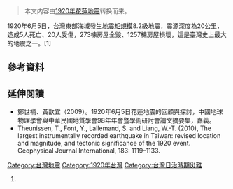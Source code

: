 > 本文内容由[1920年花蓮地震](https://zh.wikipedia.org/wiki/1920年花蓮地震)转换而来。


1920年6月5日，台灣東部海域發生[地震矩規模](https://zh.wikipedia.org/wiki/地震矩規模 "wikilink")8.2級地震，震源深度為20公里，造成5人死亡、20人受傷，273棟房屋全毀、1257棟房屋損壞，這是臺灣史上最大的地震之一。\[1\]

## 參考資料

## 延伸閱讀

  - 鄭世楠、黃歆宜（2009）。1920年6月5日花蓮地震的回顧與探討，中國地球物理學會與中華民國地質學會98年年會暨學術研討會論文摘要集，嘉義。
  - Theunissen, T., Font, Y., Lallemand, S. and Liang, W.-T. (2010), The largest instrumentally recorded earthquake in Taiwan: revised location and magnitude, and tectonic significance of the 1920 event. Geophysical Journal International, 183: 1119–1133.

[Category:台灣地震](https://zh.wikipedia.org/wiki/Category:台灣地震 "wikilink") [Category:1920年台灣](https://zh.wikipedia.org/wiki/Category:1920年台灣 "wikilink") [Category:台灣日治時期災難](https://zh.wikipedia.org/wiki/Category:台灣日治時期災難 "wikilink")

1.
